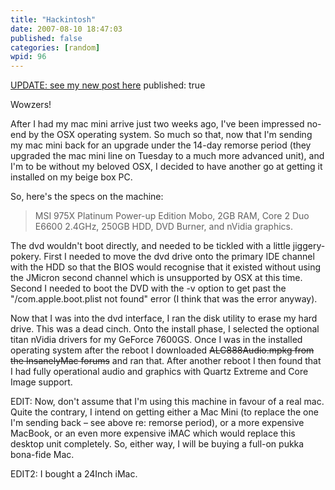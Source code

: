 ```yaml
---
title: "Hackintosh"
date: 2007-08-10 18:47:03
published: false
categories: [random]
wpid: 96
---
```


[UPDATE: see my new post here](/osx86-snow-leopard-hackintosh/)
published: true

Wowzers!

After I had my mac mini arrive just two weeks ago, I've been impressed no-end by the OSX operating system. So much so that, now that I'm sending my mac mini back for an upgrade under the 14-day remorse period (they upgraded the mac mini line on Tuesday to a much more advanced unit), and I'm to be without my beloved OSX, I decided to have another go at getting it installed on my beige box PC.

So, here's the specs on the machine:

> MSI 975X Platinum Power-up Edition Mobo, 2GB RAM, Core 2 Duo E6600 2.4GHz, 250GB HDD, DVD Burner, and nVidia graphics.

The dvd wouldn't boot directly, and needed to be tickled with a little jiggery-pokery. First I needed to move the dvd drive onto the primary IDE channel with the HDD so that the BIOS would recognise that it existed without using the JMicron second channel which is unsupported by OSX at this time. Second I needed to boot the DVD with the -v option to get past the "/com.apple.boot.plist not found" error (I think that was the error anyway).

Now that I was into the dvd interface, I ran the disk utility to erase my hard drive. This was a dead cinch. Onto the install phase, I selected the optional titan nVidia drivers for my GeForce 7600GS. Once I was in the installed operating system after the reboot I downloaded ~~ALC888Audio.mpkg from the InsanelyMac forums~~ and ran that. After another reboot I then found that I had fully operational audio and graphics with Quartz Extreme and Core Image support.

EDIT: Now, don't assume that I'm using this machine in favour of a real mac. Quite the contrary, I intend on getting either a Mac Mini (to replace the one I'm sending back – see above re: remorse period), or a more expensive MacBook, or an even more expensive iMAC which would replace this desktop unit completely. So, either way, I will be buying a full-on pukka bona-fide Mac.

EDIT2: I bought a 24Inch iMac.